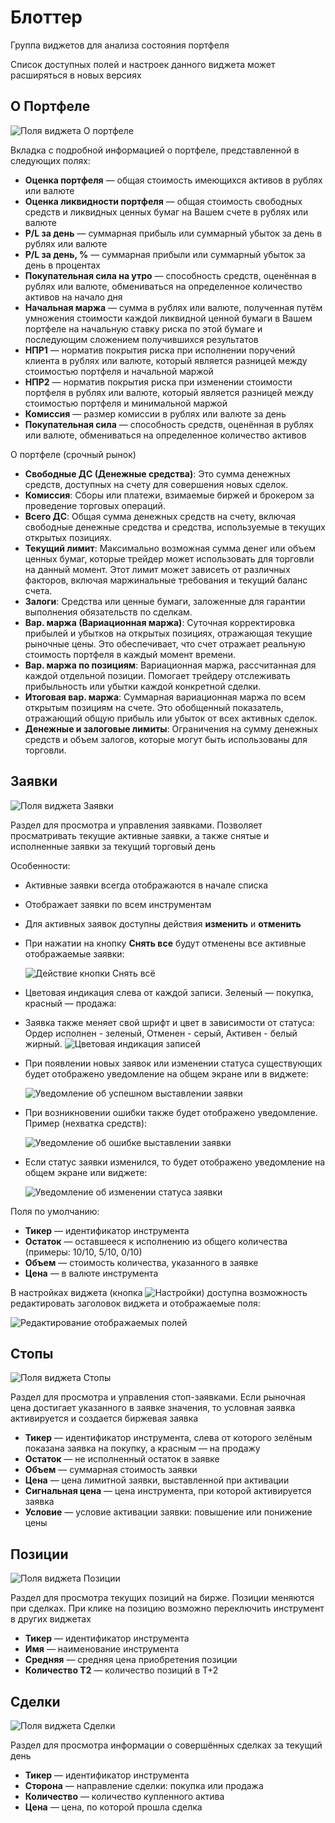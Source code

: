 # Блоттер

Группа виджетов для анализа состояния портфеля

Список доступных полей и настроек данного виджета может расширяться в новых версиях

## О Портфеле

![Поля виджета О портфеле](https://storage.alorbroker.ru/astras/help/astras\_help\_blotter\_portfolio.png)

Вкладка с подробной информацией о портфеле, представленной в следующих полях:

* **Оценка портфеля** — общая стоимость имеющихся активов в рублях или валюте
* **Оценка ликвидности портфеля** — общая стоимость свободных средств и ликвидных ценных бумаг на Вашем счете в рублях или валюте
* **P/L за день** — суммарная прибыль или суммарный убыток за день в рублях или валюте
* **P/L за день, %** — суммарная прибыли или суммарный убыток за день в процентах
* **Покупательная сила на утро** — способность средств, оценённая в рублях или валюте, обмениваться на определенное количество активов на начало дня
* **Начальная маржа** — сумма в рублях или валюте, полученная путём умножения стоимости каждой ликвидной ценной бумаги в Вашем портфеле на начальную ставку риска по этой бумаге и последующим сложением получившихся результатов
* **НПР1** — норматив покрытия риска при исполнении поручений клиента в рублях или валюте, который является разницей между стоимостью портфеля и начальной маржой
* **НПР2** — норматив покрытия риска при изменении стоимости портфеля в рублях или валюте, который является разницей между стоимостью портфеля и минимальной маржой
* **Комиссия** — размер комиссии в рублях или валюте за день
* **Покупательная сила** — способность средств, оценённая в рублях или валюте, обмениваться на определенное количество активов

О портфеле (срочный рынок)

* **Свободные ДС (Денежные средства)**: Это сумма денежных средств, доступных на счету для совершения новых сделок.
* **Комиссия**: Сборы или платежи, взимаемые биржей и брокером за проведение торговых операций.&#x20;
* **Всего ДС**: Общая сумма денежных средств на счету, включая свободные денежные средства и средства, используемые в текущих открытых позициях.
* **Текущий лимит**: Максимально возможная сумма денег или объем ценных бумаг, которые трейдер может использовать для торговли на данный момент. Этот лимит может зависеть от различных факторов, включая маржинальные требования и текущий баланс счета.
* **Залоги**: Средства или ценные бумаги, заложенные для гарантии выполнения обязательств по сделкам.
* **Вар. маржа (Вариационная маржа)**: Суточная корректировка прибылей и убытков на открытых позициях, отражающая текущие рыночные цены. Это обеспечивает, что счет отражает реальную стоимость портфеля в каждый момент времени.
* **Вар. маржа по позициям**: Вариационная маржа, рассчитанная для каждой отдельной позиции. Помогает трейдеру отслеживать прибыльность или убытки каждой конкретной сделки.
* **Итоговая вар. маржа**: Суммарная вариационная маржа по всем открытым позициям на счете. Это обобщенный показатель, отражающий общую прибыль или убыток от всех активных сделок.
* **Денежные и залоговые лимиты**: Ограничения на сумму денежных средств и объем залогов, которые могут быть использованы для торговли.&#x20;

## Заявки

![Поля виджета Заявки](https://storage.alorbroker.ru/astras/help/astras\_help\_blotter\_orders.png)

Раздел для просмотра и управления заявками. Позволяет просматривать текущие активные заявки, а также снятые и исполненные заявки за текущий торговый день

Особенности:

* Активные заявки всегда отображаются в начале списка
* Отображает заявки по всем инструментам
* Для активных заявок доступны действия **изменить** и **отменить**
*   При нажатии на кнопку **Снять все** будут отменены все активные отображаемые заявки:

    ![Действие кнопки Снять всё](https://storage.alorbroker.ru/astras/help/orders\_cancel\_all.png)
* Цветовая индикация слева от каждой записи. Зеленый — покупка, красный — продажа:
* Заявка также меняет свой шрифт и цвет в зависимости от статуса: Ордер исполнен - зеленый, Отменен - серый, Активен - белый жирный. ![Цветовая индикация записей](https://storage.alorbroker.ru/astras/help/orders\_left\_colors.png)
*   При появлении новых заявок или изменении статуса существующих будет отображено уведомление на общем экране или в виджете:

    ![Уведомление об успешном выставлении заявки](https://storage.alorbroker.ru/astras/help/astras\_help\_order\_success.png)
*   При возникновении ошибки также будет отображено уведомление. Пример (нехватка средств):

    ![Уведомление об ошибке выставлении заявки](https://storage.alorbroker.ru/astras/help/astras\_help\_order\_error.png)
*   Если статус заявки изменился, то будет отображено уведомление на общем экране или виджете:

    ![Уведомление об изменении статуса заявки](https://storage.alorbroker.ru/astras/help/astras\_help\_order\_changed.png)

Поля по умолчанию:

* **Тикер** — идентификатор инструмента
* **Остаток** — оставшееся к исполнению из общего количества (примеры: 10/10, 5/10, 0/10)
* **Объем** — стоимость количества, указанного в заявке
* **Цена** — в валюте инструмента

В настройках виджета (кнопка ![Настройки](https://storage.alorbroker.ru/astras/help/astras\_help\_settings.png)) доступна возможность редактировать заголовок виджета и отображаемые поля:

![Редактирование отображаемых полей](https://storage.alorbroker.ru/astras/help/orders\_selecting\_fields.png)

## Стопы

![Поля виджета Стопы](https://storage.alorbroker.ru/astras/help/astras\_help\_blotter\_stops.png)

Раздел для просмотра и управления стоп-заявками. Если рыночная цена достигает указанного в заявке значения, то условная заявка активируется и создается биржевая заявка

* **Тикер** — идентификатор инструмента, слева от которого зелёным показана заявка на покупку, а красным — на продажу
* **Остаток** — не исполненный остаток в заявке
* **Объем** — суммарная стоимость заявки
* **Цена** — цена лимитной заявки, выставленной при активации
* **Сигнальная цена** — цена инструмента, при которой активируется заявка
* **Условие** — условие активации заявки: повышение или понижение цены

## Позиции

![Поля виджета Позиции](https://storage.alorbroker.ru/astras/help/astras\_help\_blotter\_positions.png)

Раздел для просмотра текущих позиций на бирже. Позиции меняются при сделках. При клике на позицию возможно переключить инструмент в других виджетах

* **Тикер** — идентификатор инструмента
* **Имя** — наименование инструмента
* **Средняя** — средняя цена приобретения позиции
* **Количество Т2** — количество позиций в Т+2

## Сделки

![Поля виджета Сделки](https://storage.alorbroker.ru/astras/help/astras\_help\_blotter\_dealings.png)

Раздел для просмотра информации о совершённых сделках за текущий день

* **Тикер** — идентификатор инструмента
* **Сторона** — направление сделки: покупка или продажа
* **Количество** — количество купленного актива
* **Цена** — цена, по которой прошла сделка
